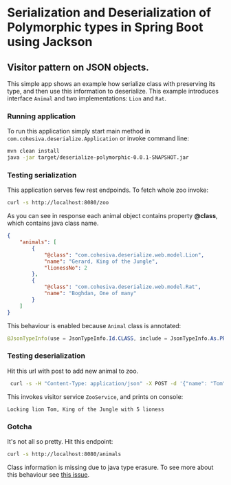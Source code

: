 # Serialization and Deserialization of Polymorphic types in Spring Boot using Jackson

## Visitor pattern on JSON objects.

This simple app shows an example how serialize class with preserving its type, and then use this information to deserialize.
This example introduces interface `Animal` and two implementations: `Lion` and `Rat`. 

### Running application

To run this application simply start main method in `com.cohesiva.deserialize.Application` or invoke command line:
```bash
mvn clean install
java -jar target/deserialize-polymorphic-0.0.1-SNAPSHOT.jar
```

### Testing serialization
This application serves few rest endpoinds. To fetch whole zoo invoke:
```bash
curl -s http://localhost:8080/zoo
```
As you can see in response each animal object contains property **@class**, which contains java class name.
```json
{
    "animals": [
        {
            "@class": "com.cohesiva.deserialize.web.model.Lion",
            "name": "Gerard, King of the Jungle",
            "lionessNo": 2
        },
        {
            "@class": "com.cohesiva.deserialize.web.model.Rat",
            "name": "Boghdan, One of many"
        }
    ]
}
```
This behaviour is enabled because `Animal` class is annotated:
```java
@JsonTypeInfo(use = JsonTypeInfo.Id.CLASS, include = JsonTypeInfo.As.PROPERTY, property = "@class")
```

### Testing deserialization
Hit this url with post to add new animal to zoo.
```bash
 curl -s -H "Content-Type: application/json" -X POST -d '{"name": "Tom", "lionessNo": 5, "@class": "com.cohesiva.deserialize.web.model.Lion"}' http://localhost:8080/animals
```
This invokes visitor service `ZooService`, and prints on console:
```
Locking lion Tom, King of the Jungle with 5 lioness
```
### Gotcha 

It's not all so pretty. Hit this endpoint:
```bash
curl -s http://localhost:8080/animals
```
Class information is missing due to java type erasure. To see more about this behaviour see [this issue](https://github.com/FasterXML/jackson-databind/issues/336).
